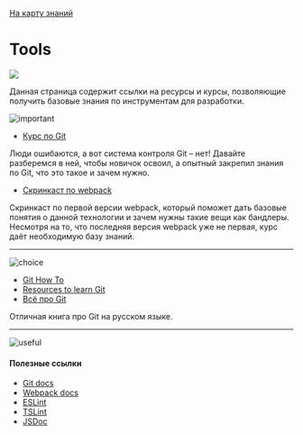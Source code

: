  <a href="https://github.com/js-machine/dashboard/blob/master/knowledge-map/MAP.md">На карту знаний</a>
 
 # Tools
![](https://github.com/js-machine/dashboard/blob/master/knowledge-map/images/advanced-map.png)

Данная страница содержит ссылки на ресурсы и курсы, позволяющие получить базовые знания по инструментам для разработки.

![important]
* [Курс по Git](https://proglib.io/p/system-git/)

Люди ошибаются, а вот система контроля Git – нет! Давайте разберемся в ней, чтобы новичок освоил, а опытный закрепил знания по Git,
что это такое и зачем нужно.
* [Скринкаст по webpack](https://learn.javascript.ru/screencast/webpack)

Скринкаст по первой версии webpack, который поможет дать базовые понятия о данной технологии и зачем нужны такие вещи как бандлеры.
Несмотря на то, что последняя версия webpack уже не первая, курс даёт необходимую базу знаний.

---
![choice]
* [Git How To](https://githowto.com/)
* [Resources to learn Git](https://try.github.io/)
* [Всё про Git](https://git-scm.com/book/ru/v2)

Отличная книга про Git на русском языке.

 ---
![useful]

#### Полезные ссылки

* [Git docs](http://devdocs.io/git/)
* [Webpack docs](https://webpack.js.org/)
* [ESLint](https://eslint.org/)
* [TSLint](https://palantir.github.io/tslint/)
* [JSDoc](http://usejsdoc.org/)

[important]: https://github.com/js-machine/dashboard/blob/master/knowledge-map/images/important.png
[choice]: https://github.com/js-machine/dashboard/blob/master/knowledge-map/images/choice.png
[useful]: https://github.com/js-machine/dashboard/blob/master/knowledge-map/images/useful.png
